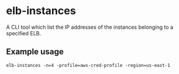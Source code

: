 # elb-instances

A CLI tool which list the IP addresses of the instances belonging to a specified ELB.

## Example usage
```
elb-instances -n=4 -profile=aws-cred-profile -region=us-east-1
```
